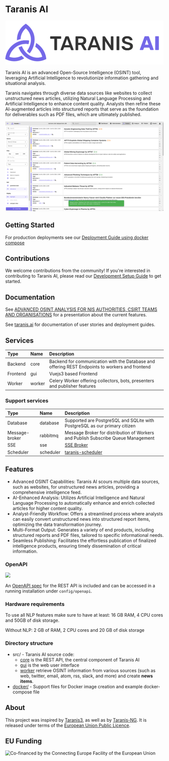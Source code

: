 # Taranis AI

![Logo](./resources/images/logo.svg)

Taranis AI is an advanced Open-Source Intelligence (OSINT) tool, leveraging Artificial Intelligence to revolutionize information gathering and situational analysis.

Taranis navigates through diverse data sources like websites to collect unstructured news articles, utilizing Natural Language Processing and Artificial Intelligence to enhance content quality.
Analysts then refine these AI-augmented articles into structured reports that serve as the foundation for deliverables such as PDF files, which are ultimately published.

![Screenshot](./resources/images/screenshot.png)

## Getting Started

For production deployments see our [Deployment Guide using docker compose](https://taranis.ai/docs/getting-started/deployment/)

## Contributions

We welcome contributions from the community! If you're interested in contributing to Taranis AI, please read our [Development Setup Guide](./dev/README.md) to get started.

## Documentation

See [ADVANCED OSINT ANALYSIS FOR NIS AUTHORITIES, CSIRT TEAMS AND ORGANISATIONS](./doc/2023_IKTSichKonf_AWAKE_v3.pdf) for a presentation about the current features.

See [taranis.ai](https://taranis.ai/docs/) for documentation of user stories and deployment guides.

## Services

| Type      | Name      | Description                           |
| :-------- | :-------- | :------------------------------------ |
| Backend   | core      | Backend for communication with the Database and offering REST Endpoints to workers and frontend |
| Frontend  | gui       | Vuejs3 based Frontend |
| Worker    | worker    | Celery Worker offering collectors, bots, presenters and publisher features |

### Support services

| Type            | Name                 | Description                           |
| :-------------- | :------------------- | :------------------------------------ |
| Database        | database             | Supported are PostgreSQL and SQLite with PostgreSQL as our primary citizen |
| Message-broker  | rabbitmq             | Message Broker for distribution of Workers and Publish Subscribe Queue Management |
| SSE             | sse                  | [SSE Broker](https://github.com/taranis-ai/sse-broker) |
| Scheduler       | scheduler            | [taranis-scheduler](https://github.com/taranis-ai/taranis-scheduler) |

## Features

* Advanced OSINT Capabilities: Taranis AI scours multiple data sources, such as websites, for unstructured news articles, providing a comprehensive intelligence feed.
* AI-Enhanced Analysis: Utilizes Artificial Intelligence and Natural Language Processing to automatically enhance and enrich collected articles for higher content quality.
* Analyst-Friendly Workflow: Offers a streamlined process where analysts can easily convert unstructured news into structured report items, optimizing the data transformation journey.
* Multi-Format Output: Generates a variety of end products, including structured reports and PDF files, tailored to specific informational needs.
* Seamless Publishing: Facilitates the effortless publication of finalized intelligence products, ensuring timely dissemination of critical information.

### OpenAPI

<img src="https://validator.swagger.io/validator?url=https://raw.githubusercontent.com/taranis-ai/taranis-ai/master/src/core/core/static/openapi3_1.yaml">

An [OpenAPI spec](./src/core/core/static/openapi3_1.yaml) for the REST API is included and can be accessed in a running installation under `config/openapi`.

### Hardware requirements

To use all NLP features make sure to have at least: 16 GB RAM, 4 CPU cores and 50GB of disk storage.

Without NLP: 2 GB of RAM, 2 CPU cores and 20 GB of disk storage

### Directory structure

* src/ - Taranis AI source code:
  * [core](src/core/) is the REST API, the central component of Taranis AI
  * [gui](src/gui/) is the web user interface
  * [worker](src/worker/) retrieve OSINT information from various sources (such as web, twitter, email, atom, rss, slack, and more) and create **news items**.
* [docker/](docker/) - Support files for Docker image creation and example docker-compose file

## About

This project was inspired by [Taranis3](https://github.com/NCSC-NL/taranis3), as well as by [Taranis-NG](https://github.com/SK-CERT/Taranis-NG/).
It is released under terms of the [European Union Public Licence](https://eupl.eu/1.2/en/).

## EU Funding

![Co-financed by the Connecting Europe Facility of the European Union](https://ec.europa.eu/inea/sites/default/files/ceflogos/en_horizontal_cef_logo_2.png)
